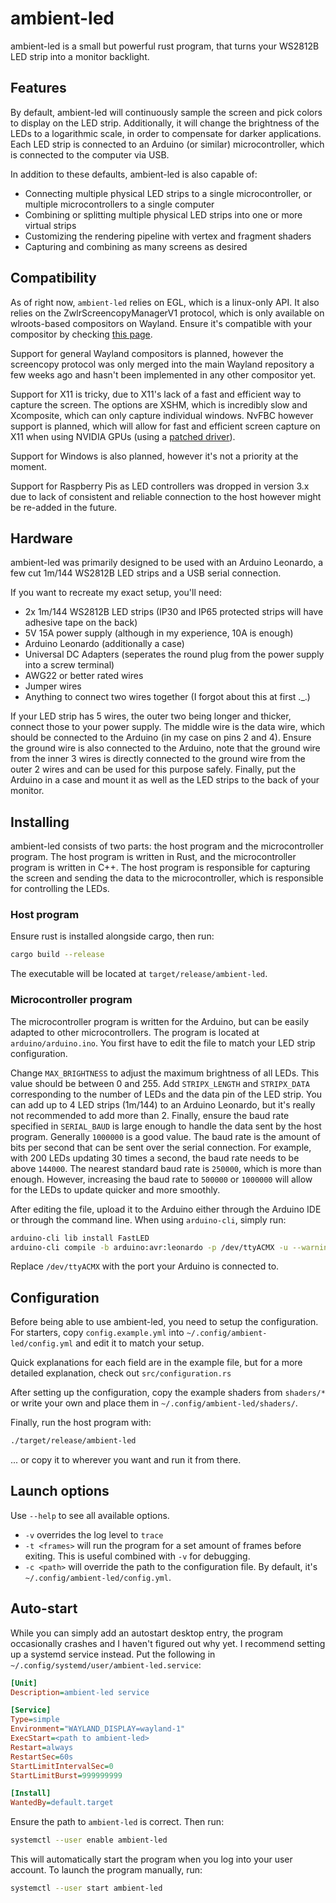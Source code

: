 # ambient-led
ambient-led is a small but powerful rust program, that turns your WS2812B LED strip into a monitor backlight.
## Features
By default, ambient-led will continuously sample the screen and pick colors to display on the LED strip. Additionally, it will change the brightness of the LEDs to a logarithmic scale, in order to compensate for darker applications. Each LED strip is connected to an Arduino (or similar) microcontroller, which is connected to the computer via USB.

In addition to these defaults, ambient-led is also capable of:
- Connecting multiple physical LED strips to a single microcontroller, or multiple microcontrollers to a single computer
- Combining or splitting multiple physical LED strips into one or more virtual strips
- Customizing the rendering pipeline with vertex and fragment shaders
- Capturing and combining as many screens as desired
## Compatibility
As of right now, `ambient-led` relies on EGL, which is a linux-only API. It also relies on the ZwlrScreencopyManagerV1 protocol, which is only available on wlroots-based compositors on Wayland. Ensure it's compatible with your compositor by checking [this page](https://wayland.app/protocols/wlr-screencopy-unstable-v1).

Support for general Wayland compositors is planned, however the screencopy protocol was only merged into the main Wayland repository a few weeks ago and hasn't been implemented in any other compositor yet.

Support for X11 is tricky, due to X11's lack of a fast and efficient way to capture the screen. The options are XSHM, which is incredibly slow and Xcomposite, which can only capture individual windows. NvFBC however support is planned, which will allow for fast and efficient screen capture on X11 when using NVIDIA GPUs (using a [patched driver](https://github.com/keylase/nvidia-patch)).

Support for Windows is also planned, however it's not a priority at the moment.

Support for Raspberry Pis as LED controllers was dropped in version 3.x due to lack of consistent and reliable connection to the host however might be re-added in the future.
## Hardware
ambient-led was primarily designed to be used with an Arduino Leonardo, a few cut 1m/144 WS2812B LED strips and a USB serial connection.

If you want to recreate my exact setup, you'll need:
- 2x 1m/144 WS2812B LED strips (IP30 and IP65 protected strips will have adhesive tape on the back)
- 5V 15A power supply (although in my experience, 10A is enough)
- Arduino Leonardo (additionally a case)
- Universal DC Adapters (seperates the round plug from the power supply into a screw terminal)
- AWG22 or better rated wires
- Jumper wires
- Anything to connect two wires together (I forgot about this at first ._.)

If your LED strip has 5 wires, the outer two being longer and thicker, connect those to your power supply. The middle wire is the data wire, which should be connected to the Arduino (in my case on pins 2 and 4). Ensure the ground wire is also connected to the Arduino, note that the ground wire from the inner 3 wires is directly connected to the ground wire from the outer 2 wires and can be used for this purpose safely. Finally, put the Arduino in a case and mount it as well as the LED strips to the back of your monitor.
## Installing
ambient-led consists of two parts: the host program and the microcontroller program. The host program is written in Rust, and the microcontroller program is written in C++. The host program is responsible for capturing the screen and sending the data to the microcontroller, which is responsible for controlling the LEDs.
### Host program
Ensure rust is installed alongside cargo, then run:
```sh
cargo build --release
```
The executable will be located at `target/release/ambient-led`.
### Microcontroller program
The microcontroller program is written for the Arduino, but can be easily adapted to other microcontrollers. The program is located at `arduino/arduino.ino`. You first have to edit the file to match your LED strip configuration.

Change `MAX_BRIGHTNESS` to adjust the maximum brightness of all LEDs. This value should be between 0 and 255. Add `STRIPX_LENGTH` and `STRIPX_DATA` corresponding to the number of LEDs and the data pin of the LED strip. You can add up to 4 LED strips (1m/144) to an Arduino Leonardo, but it's really not recommended to add more than 2. Finally, ensure the baud rate specified in `SERIAL_BAUD` is large enough to handle the data sent by the host program. Generally `1000000` is a good value. The baud rate is the amount of bits per second that can be sent over the serial connection. For example, with 200 LEDs updating 30 times a second, the baud rate needs to be above `144000`. The nearest standard baud rate is `250000`, which is more than enough. However, increasing the baud rate to `500000` or `1000000` will allow for the LEDs to update quicker and more smoothly.

After editing the file, upload it to the Arduino either through the Arduino IDE or through the command line. When using `arduino-cli`, simply run:
```sh
arduino-cli lib install FastLED
arduino-cli compile -b arduino:avr:leonardo -p /dev/ttyACMX -u --warnings all arduino.ino
```
Replace `/dev/ttyACMX` with the port your Arduino is connected to.
## Configuration
Before being able to use ambient-led, you need to setup the configuration.
For starters, copy `config.example.yml` into `~/.config/ambient-led/config.yml` and edit it to match your setup.

Quick explanations for each field are in the example file, but for a more detailed explanation, check out `src/configuration.rs`

After setting up the configuration, copy the example shaders from `shaders/*` or write your own and place them in `~/.config/ambient-led/shaders/`.

Finally, run the host program with:
```sh
./target/release/ambient-led
```
... or copy it to wherever you want and run it from there.
## Launch options
Use `--help` to see all available options.
- `-v` overrides the log level to `trace`
- `-t <frames>` will run the program for a set amount of frames before exiting. This is useful combined with `-v` for debugging.
- `-c <path>` will override the path to the configuration file. By default, it's `~/.config/ambient-led/config.yml`.
## Auto-start
While you can simply add an autostart desktop entry, the program occasionally crashes and I haven't figured out why yet. I recommend setting up a systemd service instead.
Put the following in `~/.config/systemd/user/ambient-led.service`:
```ini
[Unit]
Description=ambient-led service

[Service]
Type=simple
Environment="WAYLAND_DISPLAY=wayland-1"
ExecStart=<path to ambient-led>
Restart=always
RestartSec=60s
StartLimitIntervalSec=0
StartLimitBurst=999999999

[Install]
WantedBy=default.target
```
Ensure the path to `ambient-led` is correct. Then run:
```sh
systemctl --user enable ambient-led
```

This will automatically start the program when you log into your user account.
To launch the program manually, run:
```sh
systemctl --user start ambient-led
```
